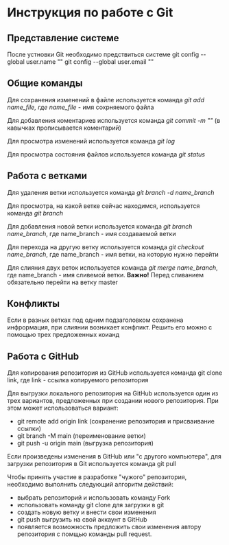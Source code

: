 # Инструкция по работе с Git

## Представление системе

После устновки Git необходимо предствиться системе
git config --global user.name ""
git config --global user.email ""

## Общие команды

Для сохранения изменений в файле используется команда *git add name_file, где name_file* - имя сохрняемого файла

Для добавления коментариев используется команда *git commit -m ""* (в кавычках прописывается коментарий)

Для просмотра изменений используется команда *git log*

Для просмотра состояния файлов используется команда *git status*

## Работа с ветками

Для удаления ветки используется команда *git branch -d name_branch*

Для просмотра, на какой ветке сейчас находимся, используется команда *git branch*

Для добавления новой ветки используется команда *git branch name_branch*, где name_branch - имя создаваемой ветки

Для перехода на другую ветку используется команда *git checkout name_branch*, где name_branch - имя ветки, на которую нужно перейти

Для слияния двух веток используется команда *git merge name_branch*, где name_branch - имя сливемой ветки. **Важно!** Перед сливанием обязательно перейти на ветку master

## Конфликты

Если в разных ветках под одним подзаголовком сохранена инфрормация, при слиянии возникает конфликт. Решить его можно с помощью трех предложенных коианд
## Работа с GitHub

Для копирования репозитория из GitHub используется команда git clone link, где link - ссылка копируемого репозитория

Для выгрузки локального репозитория на GitHub используется один из трех вариантов, предложенных при создании нового репозитория. При этом может использоваться вариант:

* git remote add origin link (сохранение репозитория и присваивание ссылки)
* git branch -M main (переименование ветки)
* git push -u origin main (выгрузка репозитория)

Если произведены изменения в GitHub или "с другого компьютера", для загрузки репозитория в Git используется команда git pull

Чтобы принять участие в разработке "чужого" репозитория, необходимо выполнить следующий алгоритм действий:

* выбрать репозиторий и использовать команду Fork
* использовать команду git clone для загрузки в git
* создать новую ветку и внести свои изменения
* git push выгрузить на свой аккаунт в GitHub
* появляется возможность предложить свои изменения автору репозитория с помщью команды pull request.
